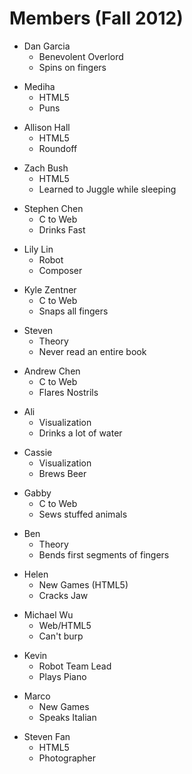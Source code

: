 Members (Fall 2012)
===================

-   Dan Garcia
    -   Benevolent Overlord
    -   Spins on fingers

<!-- -->

-   Mediha
    -   HTML5
    -   Puns

<!-- -->

-   Allison Hall
    -   HTML5
    -   Roundoff

<!-- -->

-   Zach Bush
    -   HTML5
    -   Learned to Juggle while sleeping

<!-- -->

-   Stephen Chen
    -   C to Web
    -   Drinks Fast

<!-- -->

-   Lily Lin
    -   Robot
    -   Composer

<!-- -->

-   Kyle Zentner
    -   C to Web
    -   Snaps all fingers

<!-- -->

-   Steven
    -   Theory
    -   Never read an entire book

<!-- -->

-   Andrew Chen
    -   C to Web
    -   Flares Nostrils

<!-- -->

-   Ali
    -   Visualization
    -   Drinks a lot of water

<!-- -->

-   Cassie
    -   Visualization
    -   Brews Beer

<!-- -->

-   Gabby
    -   C to Web
    -   Sews stuffed animals

<!-- -->

-   Ben
    -   Theory
    -   Bends first segments of fingers

<!-- -->

-   Helen
    -   New Games (HTML5)
    -   Cracks Jaw

<!-- -->

-   Michael Wu
    -   Web/HTML5
    -   Can't burp

<!-- -->

-   Kevin
    -   Robot Team Lead
    -   Plays Piano

<!-- -->

-   Marco
    -   New Games
    -   Speaks Italian

<!-- -->

-   Steven Fan
    -   HTML5
    -   Photographer

